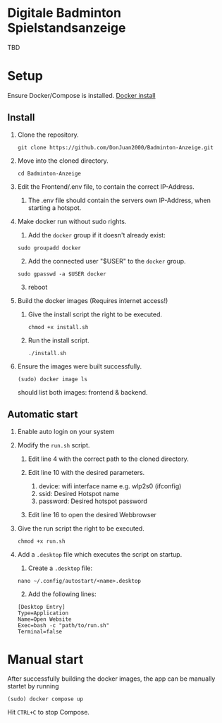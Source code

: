 # Digitale Badminton Spielstandsanzeige
TBD


# Setup
Ensure Docker/Compose is installed. [Docker install](https://docs.docker.com/engine/install/)

## Install
1. Clone the repository.
    ```shell
    git clone https://github.com/DonJuan2000/Badminton-Anzeige.git
    ```
2. Move into the cloned directory.
    ```shell
    cd Badminton-Anzeige
    ```

3. Edit the Frontend/.env file, to contain the correct IP-Address.

    1. The .env file should contain the servers own IP-Address, when starting a hotspot.

4. Make docker run without sudo rights.
    1. Add the `docker` group if it doesn't already exist:
    ```shell
    sudo groupadd docker
    ```
    2. Add the connected user "$USER" to the `docker` group.
    ```shell
    sudo gpasswd -a $USER docker
    ```
    3. reboot

5. Build the docker images (Requires internet access!)

    1. Give the install script the right to be executed.
        ```shell
        chmod +x install.sh
        ```
    2. Run the install script.
        ```shell
        ./install.sh
        ```

6. Ensure the images were built successfully.
    ```shell
    (sudo) docker image ls
    ```
    should list both images: frontend & backend.

## Automatic start
1. Enable auto login on your system

2. Modify the `run.sh` script.

    1. Edit line 4 with the correct path to the cloned directory.
    2. Edit line 10 with the desired parameters. 

        1. device: wifi interface name e.g. wlp2s0 (ifconfig)
        2. ssid: Desired Hotspot name
        3. password: Desired hotspot password

    3. Edit line 16 to open the desired Webbrowser

3. Give the run script the right to be executed.
    ```shell
    chmod +x run.sh
    ```

4. Add a `.desktop` file which executes the script on startup.

    1. Create a `.desktop` file:
    ```shell
    nano ~/.config/autostart/<name>.desktop
    ```
    2. Add the following lines:
    ```shell
    [Desktop Entry]
    Type=Application
    Name=Open Website
    Exec=bash -c "path/to/run.sh"
    Terminal=false
    ```


    
        


    

# Manual start
After successfully building the docker images, the app can be manually startet by running
```shell
(sudo) docker compose up
```

Hit `CTRL+C` to stop Compose.
